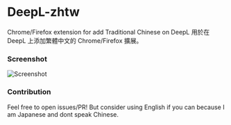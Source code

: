 # DeepL-zhtw
Chrome/Firefox extension for add Traditional Chinese on DeepL 
用於在 DeepL 上添加繁體中文的 Chrome/Firefox 擴展。

### Screenshot
![Screenshot](https://github.com/FoxRefire/DeepL-zhtw/blob/screenshot/Screenshot.png?raw=true)

### Contribution
Feel free to open issues/PR! 
But consider using English if you can because I am Japanese and dont speak Chinese.
